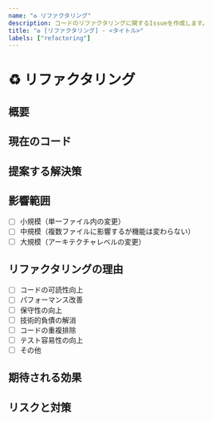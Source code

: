 ```yaml
---
name: "♻️ リファクタリング"
description: コードのリファクタリングに関するIssueを作成します。
title: "♻️ [リファクタリング] - <タイトル>"
labels: ["refactoring"]
---
```


# ♻️ リファクタリング

## 概要
<!-- リファクタリングが必要なコードの問題点や課題を記入してください... -->

## 現在のコード
<!-- 問題のあるコードのパス、関数名、または短いコードスニペットを記入してください... -->

## 提案する解決策
<!-- リファクタリングの方向性や具体的な改善案があれば記入してください... -->

## 影響範囲
<!-- 以下の中から選択してください -->
- [ ] 小規模（単一ファイル内の変更）
- [ ] 中規模（複数ファイルに影響するが機能は変わらない）
- [ ] 大規模（アーキテクチャレベルの変更）

## リファクタリングの理由
<!-- 該当する理由にチェックを入れてください（複数選択可） -->
- [ ] コードの可読性向上
- [ ] パフォーマンス改善
- [ ] 保守性の向上
- [ ] 技術的負債の解消
- [ ] コードの重複排除
- [ ] テスト容易性の向上
- [ ] その他

## 期待される効果
<!-- リファクタリング後に改善される点や得られるメリットを記入してください... -->

## リスクと対策
<!-- 考えられるリスクとその対策方法について記入してください... --> 